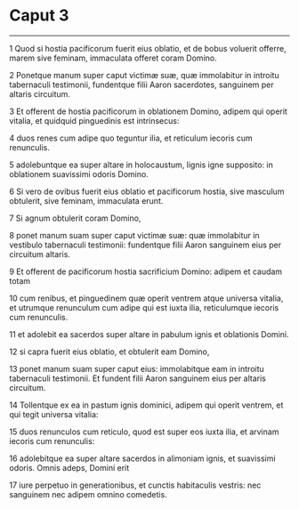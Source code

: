 # Caput 3

***

1 Quod si hostia pacificorum fuerit eius oblatio, et de bobus voluerit offerre, marem sive feminam, immaculata offeret coram Domino.

2 Ponetque manum super caput victimæ suæ, quæ immolabitur in introitu tabernaculi testimonii, fundentque filii Aaron sacerdotes, sanguinem per altaris circuitum.

3 Et offerent de hostia pacificorum in oblationem Domino, adipem qui operit vitalia, et quidquid pinguedinis est intrinsecus:

4 duos renes cum adipe quo teguntur ilia, et reticulum iecoris cum renunculis.

5 adolebuntque ea super altare in holocaustum, lignis igne supposito: in oblationem suavissimi odoris Domino.

6 Si vero de ovibus fuerit eius oblatio et pacificorum hostia, sive masculum obtulerit, sive feminam, immaculata erunt.

7 Si agnum obtulerit coram Domino,

8 ponet manum suam super caput victimæ suæ: quæ immolabitur in vestibulo tabernaculi testimonii: fundentque filii Aaron sanguinem eius per circuitum altaris.

9 Et offerent de pacificorum hostia sacrificium Domino: adipem et caudam totam

10 cum renibus, et pinguedinem quæ operit ventrem atque universa vitalia, et utrumque renunculum cum adipe qui est iuxta ilia, reticulumque iecoris cum renunculis.

11 et adolebit ea sacerdos super altare in pabulum ignis et oblationis Domini.

12 si capra fuerit eius oblatio, et obtulerit eam Domino,

13 ponet manum suam super caput eius: immolabitque eam in introitu tabernaculi testimonii. Et fundent filii Aaron sanguinem eius per altaris circuitum.

14 Tollentque ex ea in pastum ignis dominici, adipem qui operit ventrem, et qui tegit universa vitalia:

15 duos renunculos cum reticulo, quod est super eos iuxta ilia, et arvinam iecoris cum renunculis:

16 adolebitque ea super altare sacerdos in alimoniam ignis, et suavissimi odoris. Omnis adeps, Domini erit

17 iure perpetuo in generationibus, et cunctis habitaculis vestris: nec sanguinem nec adipem omnino comedetis.

